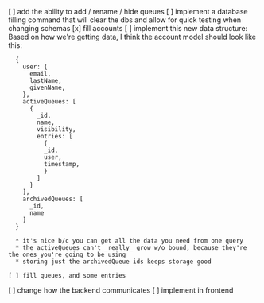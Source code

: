 [ ] add the ability to add / rename / hide queues
  [ ] implement a database filling command that will clear the dbs and allow for quick testing when changing schemas
    [x] fill accounts
    [ ] implement this new data structure:
      Based on how we're getting data, I think the account model should look like this: 

      {
        user: {
          email,
          lastName,
          givenName,
        },
        activeQueues: [
          {
            _id,
            name,
            visibility,
            entries: [
              {
              _id,
              user,
              timestamp,
              }
            ]
          }
        ],
        archivedQueues: [
          _id,
          name
        ]
      }

      * it's nice b/c you can get all the data you need from one query
      * the activeQueues can't _really_ grow w/o bound, because they're the ones you're going to be using
      * storing just the archivedQueue ids keeps storage good

    [ ] fill queues, and some entries

  [ ] change how the backend communicates
  [ ] implement in frontend